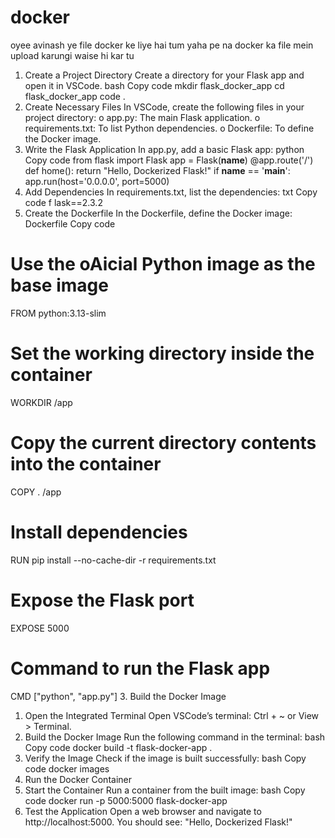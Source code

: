 # docker

oyee avinash ye file docker ke liye hai tum yaha pe na docker ka file mein upload karungi waise hi kar tu 

1. Create a Project Directory 
Create a directory for your Flask app and open it in VSCode. 
bash 
Copy code 
mkdir flask_docker_app 
cd flask_docker_app 
code . 
2. Create Necessary Files 
In VSCode, create the following files in your project directory: 
o app.py: The main Flask application. 
o requirements.txt: To list Python dependencies. 
o Dockerfile: To define the Docker image. 
3. Write the Flask Application 
In app.py, add a basic Flask app: 
python 
Copy code 
from flask import Flask 
app = Flask(__name__) 
@app.route('/') 
def home(): 
return "Hello, Dockerized Flask!" 
if __name__ == '__main__': 
app.run(host='0.0.0.0', port=5000) 
4. Add Dependencies 
In requirements.txt, list the dependencies: 
txt 
Copy code 
f
 lask==2.3.2 
5. Create the Dockerfile 
In the Dockerfile, define the Docker image: 
Dockerfile 
Copy code 
# Use the oAicial Python image as the base image 
FROM python:3.13-slim 
# Set the working directory inside the container 
WORKDIR /app 
# Copy the current directory contents into the container 
COPY . /app 
# Install dependencies 
RUN pip install --no-cache-dir -r requirements.txt 
# Expose the Flask port 
EXPOSE 5000 
# Command to run the Flask app 
CMD ["python", "app.py"] 
3. Build the Docker Image 
1. Open the Integrated Terminal 
Open VSCode’s terminal: 
Ctrl + ~ or View > Terminal. 
2. Build the Docker Image 
Run the following command in the terminal: 
bash 
Copy code 
docker build -t flask-docker-app . 
3. Verify the Image 
Check if the image is built successfully: 
bash 
Copy code 
docker images 
4. Run the Docker Container 
1. Start the Container 
Run a container from the built image: 
bash 
Copy code 
docker run -p 5000:5000 flask-docker-app 
2. Test the Application 
Open a web browser and navigate to http://localhost:5000. 
You should see: "Hello, Dockerized Flask!"
